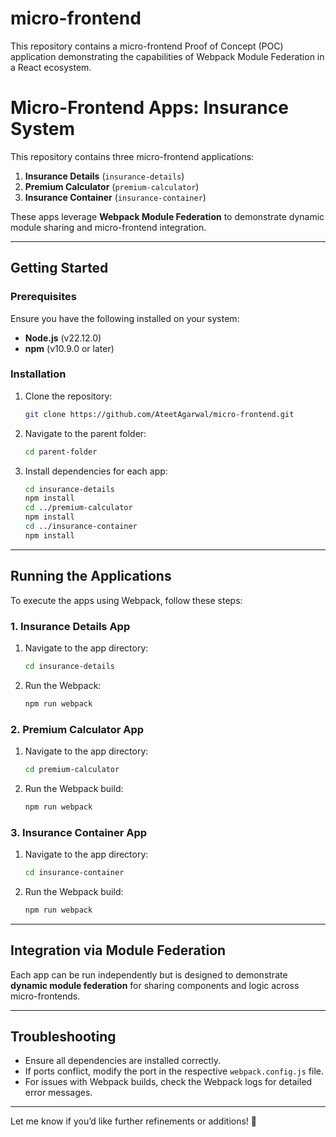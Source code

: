 # micro-frontend
This repository contains a micro-frontend Proof of Concept (POC) application demonstrating the capabilities of Webpack Module Federation in a React ecosystem.

# Micro-Frontend Apps: Insurance System  

This repository contains three micro-frontend applications:  
1. **Insurance Details** (`insurance-details`)  
2. **Premium Calculator** (`premium-calculator`)  
3. **Insurance Container** (`insurance-container`)  

These apps leverage **Webpack Module Federation** to demonstrate dynamic module sharing and micro-frontend integration.

---

## **Getting Started**

### Prerequisites  
Ensure you have the following installed on your system:  
- **Node.js** (v22.12.0)  
- **npm** (v10.9.0 or later)

### Installation  
1. Clone the repository:  
   ```bash
   git clone https://github.com/AteetAgarwal/micro-frontend.git
   ```

2. Navigate to the parent folder:  
   ```bash
   cd parent-folder
   ```

3. Install dependencies for each app:  
   ```bash
   cd insurance-details
   npm install
   cd ../premium-calculator
   npm install
   cd ../insurance-container
   npm install
   ```

---

## **Running the Applications**

To execute the apps using Webpack, follow these steps:

### **1. Insurance Details App**
1. Navigate to the app directory:  
   ```bash
   cd insurance-details
   ```

2. Run the Webpack:  
   ```bash
   npm run webpack
   ```

### **2. Premium Calculator App**
1. Navigate to the app directory:  
   ```bash
   cd premium-calculator
   ```

2. Run the Webpack build:  
   ```bash
   npm run webpack
   ```

### **3. Insurance Container App**
1. Navigate to the app directory:  
   ```bash
   cd insurance-container
   ```

2. Run the Webpack build:  
   ```bash
   npm run webpack
   ```

---

## **Integration via Module Federation**

Each app can be run independently but is designed to demonstrate **dynamic module federation** for sharing components and logic across micro-frontends.  

---

## **Troubleshooting**

- Ensure all dependencies are installed correctly.  
- If ports conflict, modify the port in the respective `webpack.config.js` file.  
- For issues with Webpack builds, check the Webpack logs for detailed error messages.  

---

Let me know if you’d like further refinements or additions! 🚀
